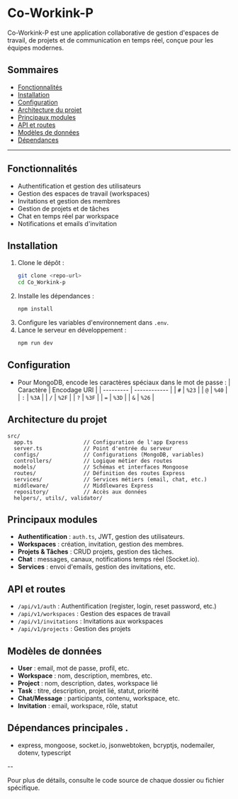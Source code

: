 # Co-Workink-P

Co-Workink-P est une application collaborative de gestion d'espaces de travail, de projets et de communication en temps réel, conçue pour les équipes modernes.

## Sommaires

- [Fonctionnalités](#fonctionnalités)
- [Installation](#installation)
- [Configuration](#configuration)
- [Architecture du projet](#architecture-du-projet)
- [Principaux modules](#principaux-modules)
- [API et routes](#api-et-routes)
- [Modèles de données](#modèles-de-données)
- [Dépendances](#dépendances)

---

## Fonctionnalités

- Authentification et gestion des utilisateurs
- Gestion des espaces de travail (workspaces)
- Invitations et gestion des membres
- Gestion de projets et de tâches
- Chat en temps réel par workspace
- Notifications et emails d'invitation

## Installation

1. Clone le dépôt :
   ```bash
   git clone <repo-url>
   cd Co_Workink-p
   ```
2. Installe les dépendances :
   ```bash
   npm install
   ```
3. Configure les variables d'environnement dans `.env`.
4. Lance le serveur en développement :
   ```bash
   npm run dev
   ```

## Configuration

- Pour MongoDB, encode les caractères spéciaux dans le mot de passe :
  | Caractère | Encodage URI |
  | --------- | ------------ |
  | `#`       | `%23`        |
  | `@`       | `%40`        |
  | `:`       | `%3A`        |
  | `/`       | `%2F`        |
  | `?`       | `%3F`        |
  | `=`       | `%3D`        |
  | `&`       | `%26`        |

## Architecture du projet

```
src/
  app.ts                // Configuration de l'app Express
  server.ts             // Point d'entrée du serveur
  configs/              // Configurations (MongoDB, variables)
  controllers/          // Logique métier des routes
  models/               // Schémas et interfaces Mongoose
  routes/               // Définition des routes Express
  services/             // Services métiers (email, chat, etc.)
  middleware/           // Middlewares Express
  repository/           // Accès aux données
  helpers/, utils/, validator/
```

## Principaux modules

- **Authentification** : `auth.ts`, JWT, gestion des utilisateurs.
- **Workspaces** : création, invitation, gestion des membres.
- **Projets & Tâches** : CRUD projets, gestion des tâches.
- **Chat** : messages, canaux, notifications temps réel (Socket.io).
- **Services** : envoi d'emails, gestion des invitations, etc.

## API et routes

- `/api/v1/auth` : Authentification (register, login, reset password, etc.)
- `/api/v1/workspaces` : Gestion des espaces de travail
- `/api/v1/invitations` : Invitations aux workspaces
- `/api/v1/projects` : Gestion des projets

## Modèles de données

- **User** : email, mot de passe, profil, etc.
- **Workspace** : nom, description, membres, etc.
- **Project** : nom, description, dates, workspace lié
- **Task** : titre, description, projet lié, statut, priorité
- **Chat/Message** : participants, contenu, workspace, etc.
- **Invitation** : email, workspace, rôle, statut

## Dépendances principales .

- express, mongoose, socket.io, jsonwebtoken, bcryptjs, nodemailer, dotenv, typescript

--

Pour plus de détails, consulte le code source de chaque dossier ou fichier spécifique.
